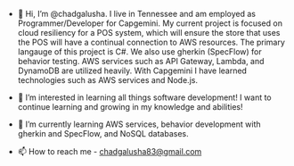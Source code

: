 - 👋 Hi, I’m @chadgalusha. I live in Tennessee and am employed as Programmer/Developer for Capgemini.  My current project is focused on cloud resiliency for a POS system, which will ensure the store that uses the POS will have a continual connection to AWS resources. The primary langauge of this project is C#. We also use gherkin (SpecFlow) for behavior testing. AWS services such as API Gateway, Lambda, and DynamoDB are utilized heavily. With Capgemini I have learned technologies such as AWS services and Node.js.

- 👀 I’m interested in learning all things software development! I want to continue learning and growing in my knowledge and abilities!

- 🌱 I’m currently learning AWS services, behavior development with gherkin and SpecFlow, and NoSQL databases. 

- 📫 How to reach me - chadgalusha83@gmail.com

<!---
chadgalusha/chadgalusha is a ✨ special ✨ repository because its `README.md` (this file) appears on your GitHub profile.
You can click the Preview link to take a look at your changes.
--->
